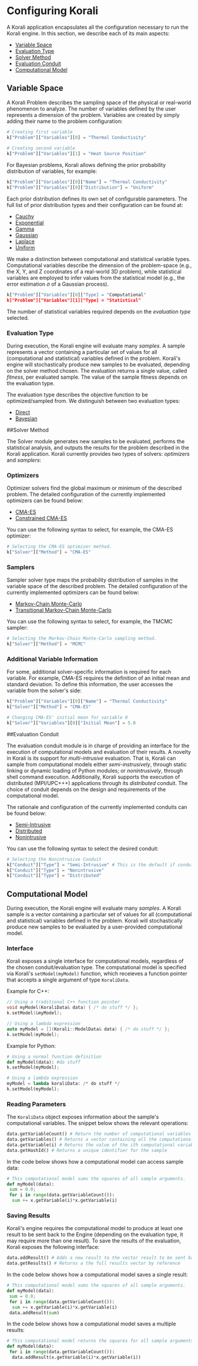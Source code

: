# Configuring Korali

A Korali application encapsulates all the configuration necessary to run the Korali engine. In this section, we describe each of its main aspects:

+ [Variable Space](#variable-space)
+ [Evaluation Type](#evaluation-type)
+ [Solver Method](#solver-method)
+ [Evaluation Conduit](#evaluation-conduit)
+ [Computational Model](#computational-model)

## Variable Space

A Korali Problem describes the sampling space of the physical or real-world phenomenon to analyze. The number of variables defined by the user represents a dimension of the problem. Variables are created by simply adding their name to the problem configuration:

```python
# Creating first variable
k["Problem"]["Variables"][0] = "Thermal Conductivity"
	
# Creating second variable
k["Problem"]["Variables"][1] = "Heat Source Position"
```

For Bayesian problems, Korali allows defining the prior probability distribution of variables, for example:

```python
k["Problem"]["Variables"][0]["Name"] = "Thermal Conductivity"
k["Problem"]["Variables"][0]["Distribution"] = "Uniform"
```

Each prior distribution defines its own set of configurable parameters. The full list of prior distribution types and their configuration can be found at:

- [Cauchy](/usage/distributions/cauchy)
- [Exponential](/usage/distributions/exponential)
- [Gamma](/usage/distributions/gamma)
- [Gaussian](/usage/distributions/gaussian)
- [Laplace](/usage/distributions/laplace)
- [Uniform](/usage/distributions/uniform)
	
We make a distinction between computational and statistical variable types. Computational variables describe the dimension of the problem-space (e.g., the X, Y, and Z coordinates of a real-world 3D problem), while statistical variables are employed to infer values from the statistical model (e.g., the error estimation $\sigma$ of a Gaussian process).

```python
k["Problem"]["Variables"][0]["Type] = "Computational"
k["Problem"]["Variables"][1]["Type] = "Statistical"
```

The number of statistical variables required depends on the *evaluation type* selected.
	
### Evaluation Type

During execution, the Korali engine will evaluate many *samples*. A sample represents a vector containing a particular set of values for all (computational and statistical) variables defined in the problem. Korali's engine will stochastically produce new samples to be evaluated, depending on the solver method chosen. The evaluation returns a single value, called *fitness*, per evaluated sample. The value of the sample fitness depends on the evaluation type.

The evaluation type describes the objective function to be optimized/sampled from. We distinguish between two evaluation types: 

- [Direct](/usage/evaluation/direct)
- [Bayesian](/usage/evaluation/bayesian)

##Solver Method

The Solver module generates new samples to be evaluated, performs the statistical analysis, and outputs the results for the problem described in the Korali application. Korali currently provides two types of solvers: *optimizers* and *samplers*:

### Optimizers
 Optimizer solvers find the global maximum or minimum of the described problem. The detailed configuration of the currently implemented optimizers can be found below:

- [CMA-ES](/usage/solvers/optimizers/cmaes)
- [Constrained CMA-ES](/usage/solvers/optimizers/ccmaes)
	
You can use the following syntax to select, for example, the CMA-ES optimizer:

```python
# Selecting the CMA-ES optimizer method.
k["Solver"]["Method"] = "CMA-ES"
```

### Samplers

Sampler solver type maps the probability distribution of samples in the variable space of the described problem. The detailed configuration of the currently implemented optimizers can be found below:

- [Markov-Chain Monte-Carlo](/usage/solvers/samplers/mcmc) 
- [Transitional Markov-Chain Monte-Carlo](/usage/solvers/samplers/tmcmc)
  
You can use the following syntax to select, for example, the TMCMC sampler:

```python
# Selecting the Markov-Chain Monte-Carlo sampling method.
k["Solver"]["Method"] = "MCMC"
```

### Additional Variable Information

For some, additional solver-specific information is required for each variable. For example, CMA-ES requires the definition of an initial mean and standard deviation. To define this information, the user accesses the variable from the solver's side:

```python
k["Problem"]["Variables"][0]["Name"] = "Thermal Conductivity"
k["Solver"]["Method"] = "CMA-ES"

# Changing CMA-ES' initial mean for variable 0
k["Solver"]["Variables"][0]["Initial Mean"] = 5.0
```

##Evaluation Conduit

The evaluation conduit module is in charge of providing an interface for the execution of computational models and evaluation of their results. A novelty in Korali is its support for *multi-intrusive* evaluation. That is, Korali can sample from computational models either *semi-instrusively*, through static linking or dynamic loading of Python modules; or *nonintrusively*, through shell command execution. Additionally, Korali supports the execution of distributed (MPI/UPC+++) applications through its *distributed* conduit. The choice of conduit depends on the design and requirements of the computational model. 

The rationale and configuration of the currently implemented conduits can be found below:

- [Semi-Intrusive](/usage/conduits/semi-intrusive)
- [Distributed](/usage/conduits/distributed)
- [Nonintrusive](/usage/conduits/nonintrusive)
	
  
You can use the following syntax to select the desired conduit:

```python
# Selecting the Nonintrusive Conduit
k["Conduit"]["Type"] = "Semi-Intrusive" # This is the default if conduit type is not specified
k["Conduit"]["Type"] = "Nonintrusive"
k["Conduit"]["Type"] = "Distributed"
```

## Computational Model

During execution, the Korali engine will evaluate many *samples*. A Korali sample is a vector containing a particular set of values for all (computational and statistical) variables defined in the problem. Korali will stochastically produce new samples to be evaluated by a user-provided computational model.

### Interface

Korali exposes a single interface for computational models, regardless of the chosen conduit/evaluation type. The computational model is specified via Korali's ```setModel(myModel)``` function, which receieves a function pointer that accepts a single argument of type ```KoraliData```.

Example for C++:

```C++
// Using a traditional C++ function pointer
void myModel(KoraliData& data) { /* do stuff */ };
k.setModel(&myModel);

// Using a lambda expression
auto myModel = [](Korali::ModelData& data) { /* do stuff */ };
k.setModel(myModel);
```

Example for Python:
```python
# Using a normal function definition
def myModel(data): #do stuff
k.setModel(myModel);

# Using a lambda expression
myModel = lambda koraliData: /* do stuff */ 
k.setModel(myModel);
```

### Reading Parameters 
The ```KoraliData``` object exposes information about the sample's computational variables. The snippet below shows the relevant operations:

```python
data.getVariableCount() # Return the number of computational variables in the sample
data.getVariables() # Returns a vector containing all the computational variables
data.getVariable(i) # Returns the value of the ith computational variable
data.getHashId() # Returns a unique identifier for the sample
```

In the code below shows how a computational model can access sample data:

```python
# This computational model sums the squares of all sample arguments.
def myModel(data):
 sum = 0.0;
 for i in range(data.getVariableCount()):
  sum += x.getVariable(i)*x.getVariable(i)
```

### Saving Results

Korali's engine requires the computational model to produce at least one result to be sent back to the Engine (depending on the evaluation type, it may require more than one result). To save the results of the evaluation, Korali exposes the following interface:

```python
data.addResult() # Adds a new result to the vector result to be sent back to Korali's engine
data.getResults() # Returns a the full results vector by reference
```

In the code below shows how a computational model saves a single result:

```python
# This computational model sums the squares of all sample arguments.
def myModel(data):
 sum = 0.0;
 for i in range(data.getVariableCount()):
  sum += x.getVariable(i)*x.getVariable(i)
 data.addResult(sum)
```

In the code below shows how a computational model saves a multiple results:

```python
# This computational model returns the squares for all sample arguments.
def myModel(data):
 for i in range(data.getVariableCount()):
  data.addResult(x.getVariable(i)*x.getVariable(i))
```